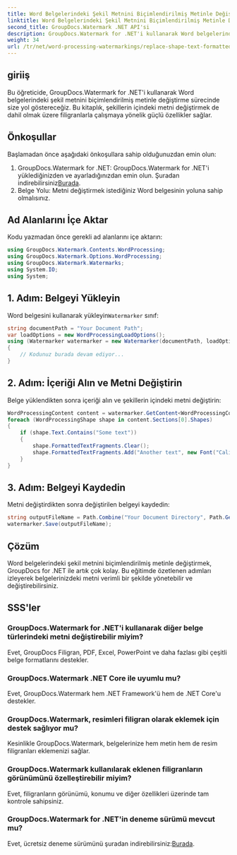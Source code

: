 ```yaml
---
title: Word Belgelerindeki Şekil Metnini Biçimlendirilmiş Metinle Değiştirme
linktitle: Word Belgelerindeki Şekil Metnini Biçimlendirilmiş Metinle Değiştirme
second_title: GroupDocs.Watermark .NET API'si
description: GroupDocs.Watermark for .NET'i kullanarak Word belgelerindeki şekil metnini biçimlendirilmiş metinle nasıl değiştireceğinizi öğrenin. Belge düzenleme yetenekleriniz zahmetsizce.
weight: 34
url: /tr/net/word-processing-watermarkings/replace-shape-text-formatted-text-word-docs/
---
```

## giriiş
Bu öğreticide, GroupDocs.Watermark for .NET'i kullanarak Word belgelerindeki şekil metnini biçimlendirilmiş metinle değiştirme sürecinde size yol göstereceğiz. Bu kitaplık, şekillerin içindeki metni değiştirmek de dahil olmak üzere filigranlarla çalışmaya yönelik güçlü özellikler sağlar.
## Önkoşullar
Başlamadan önce aşağıdaki önkoşullara sahip olduğunuzdan emin olun:
1.  GroupDocs.Watermark for .NET: GroupDocs.Watermark for .NET'i yüklediğinizden ve ayarladığınızdan emin olun. Şuradan indirebilirsiniz[Burada](https://releases.groupdocs.com/Watermark/net/).
2. Belge Yolu: Metni değiştirmek istediğiniz Word belgesinin yoluna sahip olmalısınız.

## Ad Alanlarını İçe Aktar
Kodu yazmadan önce gerekli ad alanlarını içe aktarın:
```csharp
using GroupDocs.Watermark.Contents.WordProcessing;
using GroupDocs.Watermark.Options.WordProcessing;
using GroupDocs.Watermark.Watermarks;
using System.IO;
using System;
```
## 1. Adım: Belgeyi Yükleyin
 Word belgesini kullanarak yükleyin`Watermarker` sınıf:
```csharp
string documentPath = "Your Document Path";
var loadOptions = new WordProcessingLoadOptions();
using (Watermarker watermarker = new Watermarker(documentPath, loadOptions))
{
    // Kodunuz burada devam ediyor...
}
```
## 2. Adım: İçeriği Alın ve Metni Değiştirin
Belge yüklendikten sonra içeriği alın ve şekillerin içindeki metni değiştirin:
```csharp
WordProcessingContent content = watermarker.GetContent<WordProcessingContent>();
foreach (WordProcessingShape shape in content.Sections[0].Shapes)
{
    if (shape.Text.Contains("Some text"))
    {
        shape.FormattedTextFragments.Clear();
        shape.FormattedTextFragments.Add("Another text", new Font("Calibri", 19, FontStyle.Bold), Color.Red, Color.Aqua);
    }
}
```
## 3. Adım: Belgeyi Kaydedin
Metni değiştirdikten sonra değiştirilen belgeyi kaydedin:
```csharp
string outputFileName = Path.Combine("Your Document Directory", Path.GetFileName(documentPath));
watermarker.Save(outputFileName);
```

## Çözüm
Word belgelerindeki şekil metnini biçimlendirilmiş metinle değiştirmek, GroupDocs for .NET ile artık çok kolay. Bu eğitimde özetlenen adımları izleyerek belgelerinizdeki metni verimli bir şekilde yönetebilir ve değiştirebilirsiniz.

## SSS'ler
### GroupDocs.Watermark for .NET'i kullanarak diğer belge türlerindeki metni değiştirebilir miyim?
Evet, GroupDocs Filigran, PDF, Excel, PowerPoint ve daha fazlası gibi çeşitli belge formatlarını destekler.
### GroupDocs.Watermark .NET Core ile uyumlu mu?
Evet, GroupDocs.Watermark hem .NET Framework'ü hem de .NET Core'u destekler.
### GroupDocs.Watermark, resimleri filigran olarak eklemek için destek sağlıyor mu?
Kesinlikle GroupDocs.Watermark, belgelerinize hem metin hem de resim filigranları eklemenizi sağlar.
### GroupDocs.Watermark kullanılarak eklenen filigranların görünümünü özelleştirebilir miyim?
Evet, filigranların görünümü, konumu ve diğer özellikleri üzerinde tam kontrole sahipsiniz.
### GroupDocs.Watermark for .NET'in deneme sürümü mevcut mu?
 Evet, ücretsiz deneme sürümünü şuradan indirebilirsiniz:[Burada](https://releases.groupdocs.com/).